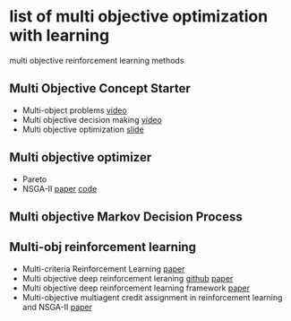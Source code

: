 # list of multi objective optimization with learning
multi objective reinforcement learning methods

## Multi Objective Concept Starter
  - Multi-object problems [video](https://www.youtube.com/watch?v=56JOMkPvoKs)
  - Multi objective decision making [video](https://www.youtube.com/watch?v=_zJ_cbg3TzY)
  - Multi objective optimization [slide](https://www.slideshare.net/SEMEDARSALIM/multi-objective-optimization)

## Multi objective optimizer
  - Pareto
  - NSGA-II [paper](https://ieeexplore.ieee.org/stamp/stamp.jsp?tp=&arnumber=996017) [code](https://github.com/haris989/NSGA-II)

## Multi objective Markov Decision Process

## Multi-obj reinforcement learning
  - Multi-criteria Reinforcement Learning [paper](https://sites.ualberta.ca/~szepesva/papers/multi98.ps.pdf)
  - Multi objective deep reinforcement leraning [github](https://github.com/hossam-mossalam/multi-objective-deep-rl) [paper](https://arxiv.org/pdf/1610.02707.pdf)
  - Multi objective deep reinforcement learning framework [paper](https://arxiv.org/ftp/arxiv/papers/1803/1803.02965.pdf)
  - Multi-objective multiagent credit assignment in reinforcement
learning and NSGA-II [paper](https://link.springer.com/content/pdf/10.1007%2Fs00500-016-2124-z.pdf)
